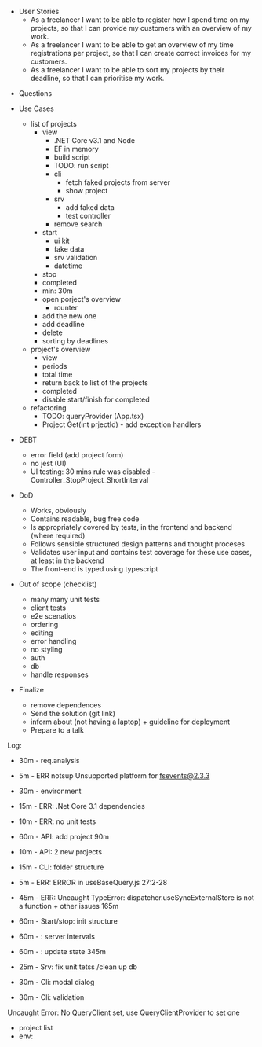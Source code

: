 + User Stories
    + As a freelancer I want to be able to register how I spend time on my projects, so that I can provide my customers with an overview of my work.
    + As a freelancer I want to be able to get an overview of my time registrations per project, so that I can create correct invoices for my customers.
    + As a freelancer I want to be able to sort my projects by their deadline, so that I can prioritise my work.

- Questions

- Use Cases
    - list of projects
        - view
            +  .NET Core v3.1 and Node  
            + EF in memory
            + build script
            - TODO: run script
            + cli
                + fetch faked projects from server
                + show project
            + srv
                + add faked data
                + test controller
            + remove search
        - start
            + ui kit
            - fake data
            - srv validation
            - datetime
        - stop
        - completed
        - min: 30m
        - open porject's overview
            - rounter
        - add the new one
        - add deadline
        - delete 
        - sorting by deadlines        
    - project's overview 
        - view
        - periods
        - total time
        - return back to list of the projects
        - completed
        - disable start/finish for completed
    - refactoring
        - TODO: queryProvider (App.tsx)
        - Project Get(int prjectId) - add exception handlers

- DEBT
    - error field (add project form)
    - no jest (UI)
    - UI testing: 30 mins rule was disabled - Controller_StopProject_ShortInterval

- DoD
    - Works, obviously
    - Contains readable, bug free code
    - Is appropriately covered by tests, in the frontend and backend (where required)
    - Follows sensible structured design patterns and thought proceses
    - Validates user input and contains test coverage for these use cases, at least in the backend
    - The front-end is typed using typescript

-   Out of scope (checklist)
    - many many unit tests
    - client tests
    - e2e scenatios
    - ordering
    - editing
    - error handling
    - no styling
    - auth
    - db
    - handle responses

- Finalize
    - remove dependences
    - Send the solution (git link)
    - inform about (not having a laptop) + guideline for deployment
    - Prepare to a talk

Log:
+ 30m - req.analysis
+  5m - ERR notsup Unsupported platform for fsevents@2.3.3
+ 30m - environment 
+ 15m - ERR: .Net Core 3.1 dependencies
+ 10m - ERR: no unit tests
+ 60m - API: add project
90m

+ 10m - API: 2 new projects
+ 15m - CLI: folder structure
+  5m - ERR: ERROR in useBaseQuery.js 27:2-28
+ 45m - ERR: Uncaught TypeError: dispatcher.useSyncExternalStore is not a function + other issues
165m

+ 60m - Start/stop: init structure
+ 60m -           : server intervals
+ 60m -           : update state
345m

+ 25m - Srv: fix unit tetss /clean up db
+ 30m - Cli: modal dialog
+ 30m - Cli: validation

Uncaught Error: No QueryClient set, use QueryClientProvider to set one

- project list
- env: 


